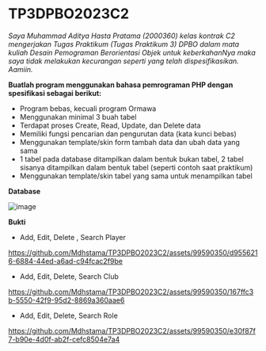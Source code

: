 # TP3DPBO2023C2

*Saya Muhammad Aditya Hasta Pratama (2000360) kelas kontrak C2 mengerjakan Tugas Praktikum (Tugas Praktikum 3) DPBO dalam mata kuliah Desain Pemograman 
Berorientasi Objek untuk keberkahanNya maka saya tidak melakukan kecurangan seperti yang telah dispesifikasikan. Aamiin.*

**Buatlah program menggunakan bahasa pemrograman PHP dengan spesifikasi sebagai berikut:**

- Program bebas, kecuali program Ormawa
- Menggunakan minimal 3 buah tabel
- Terdapat proses Create, Read, Update, dan Delete data
- Memiliki fungsi pencarian dan pengurutan data (kata kunci bebas)
- Menggunakan template/skin form tambah data dan ubah data yang sama
- 1 tabel pada database ditampilkan dalam bentuk bukan tabel, 2 tabel sisanya ditampilkan dalam bentuk tabel (seperti contoh saat praktikum)
- Menggunakan template/skin tabel yang sama untuk menampilkan tabel

**Database**

![image](https://github.com/Mdhstama/TP3DPBO2023C2/assets/99590350/3ccdfc0b-24be-49a6-8218-f49403bbad0d)

**Bukti**

- Add, Edit, Delete , Search Player

https://github.com/Mdhstama/TP3DPBO2023C2/assets/99590350/d9556216-6884-44ed-a6ad-c94fcac2f9be

- Add, Edit, Delete, Search Club

https://github.com/Mdhstama/TP3DPBO2023C2/assets/99590350/167ffc3b-5550-42f9-95d2-8869a360aae6

- Add, Edit, Delete, Search Role

https://github.com/Mdhstama/TP3DPBO2023C2/assets/99590350/e30f87f7-b90e-4d0f-ab2f-cefc8504e7a4

